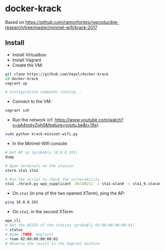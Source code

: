 # docker-krack

Based on https://github.com/ramonfontes/reproducible-research/tree/master/mininet-wifi/krack-2017

## Install

* Install Virtualbox
* Install Vagrant
* Create the VM:

```bash
git clone https://github.com/Vayel/docker-krack
cd docker-krack
vagrant up

# Configuration commands running...
```

* Connect to the VM:

```bash
vagrant ssh
```

* Run the network (cf. https://www.youtube.com/watch?v=aA4notyZph0&feature=youtu.be&t=19s):

```bash
sudo python krack-mininet-wifi.py
```

* In the Mininet-Wifi console:

```bash
# Get AP ip (probably 10.0.0.101)
dump

# Open terminals on the station
xterm sta1 sta1

# Run the script to check the vulnerability
sta1 ./krack.py wpa_supplicant -Dnl80211 -i sta1-wlan0 -c sta1_0.staconf
```

* On `sta1` (in one of the two opened XTerm), ping the AP:

```bash
ping 10.0.0.101
```

* On `sta1`, in the second XTerm:

```bash
wpa_cli
# Get the BSSID of the station (probably 02:00:00:00:00:01)
> status
# Roam (TODO: explain)
> roam 02:00:00:00:00:01
# Observe the result in the Vagrant machine
```
